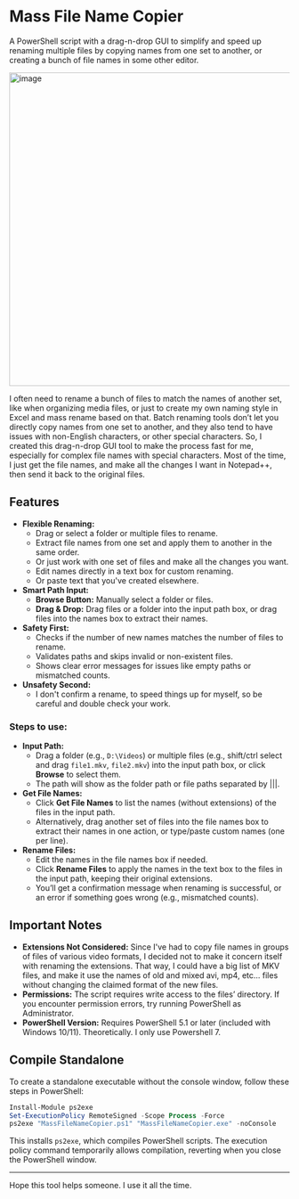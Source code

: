 # Mass File Name Copier
A PowerShell script with a drag-n-drop GUI to simplify and speed up renaming multiple files by copying names from one set to another, or creating a bunch of file names in some other editor.

<img width="750" height="563" alt="image" src="https://github.com/user-attachments/assets/9e1c1146-50f3-4c7b-90d8-90879df5e8cb" />

I often need to rename a bunch of files to match the names of another set, like when organizing media files, or just to create my own naming style in Excel and mass rename based on that. Batch renaming tools don’t let you directly copy names from one set to another, and they also tend to have issues with non-English characters, or other special characters. So, I created this drag-n-drop GUI tool to make the process fast for me, especially for complex file names with special characters. Most of the time, I just get the file names, and make all the changes I want in Notepad++, then send it back to the original files.

## Features

* **Flexible Renaming:**
  - Drag or select a folder or multiple files to rename.
  - Extract file names from one set and apply them to another in the same order.
  - Or just work with one set of files and make all the changes you want.
  - Edit names directly in a text box for custom renaming.
  - Or paste text that you've created elsewhere.
* **Smart Path Input:**
  - **Browse Button:** Manually select a folder or files.
  - **Drag & Drop:** Drag files or a folder into the input path box, or drag files into the names box to extract their names.
* **Safety First:**
  - Checks if the number of new names matches the number of files to rename.
  - Validates paths and skips invalid or non-existent files.
  - Shows clear error messages for issues like empty paths or mismatched counts.
* **Unsafety Second:**
  - I don't confirm a rename, to speed things up for myself, so be careful and double check your work.

### Steps to use:
- **Input Path:**
  - Drag a folder (e.g., `D:\Videos`) or multiple files (e.g., shift/ctrl select and drag `file1.mkv`, `file2.mkv`) into the input path box, or click **Browse** to select them.
  - The path will show as the folder path or file paths separated by |||.
- **Get File Names:**
  - Click **Get File Names** to list the names (without extensions) of the files in the input path.
  - Alternatively, drag another set of files into the file names box to extract their names in one action, or type/paste custom names (one per line).
- **Rename Files:**
  - Edit the names in the file names box if needed.
  - Click **Rename Files** to apply the names in the text box to the files in the input path, keeping their original extensions.
  - You’ll get a confirmation message when renaming is successful, or an error if something goes wrong (e.g., mismatched counts).

## Important Notes

* **Extensions Not Considered:** Since I've had to copy file names in groups of files of various video formats, I decided not to make it concern itself with renaming the extensions. That way, I could have a big list of MKV files, and make it use the names of old and mixed avi, mp4, etc... files without changing the claimed format of the new files.
* **Permissions:** The script requires write access to the files’ directory. If you encounter permission errors, try running PowerShell as Administrator.
* **PowerShell Version:** Requires PowerShell 5.1 or later (included with Windows 10/11). Theoretically. I only use Powershell 7.

## Compile Standalone

To create a standalone executable without the console window, follow these steps in PowerShell:

```powershell
Install-Module ps2exe
Set-ExecutionPolicy RemoteSigned -Scope Process -Force
ps2exe "MassFileNameCopier.ps1" "MassFileNameCopier.exe" -noConsole
```

This installs `ps2exe`, which compiles PowerShell scripts. The execution policy command temporarily allows compilation, reverting when you close the PowerShell window.

---

Hope this tool helps someone. I use it all the time.
